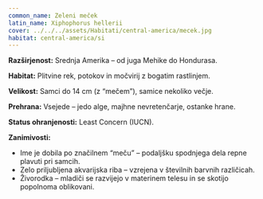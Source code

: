 ```yaml
---
common_name: Zeleni meček
latin_name: Xiphophorus hellerii
cover: ../../../assets/Habitati/central-america/mecek.jpg
habitat: central-america/si
---
```

**Razširjenost:** Srednja Amerika – od juga Mehike do Hondurasa.  

**Habitat:** Plitvine rek, potokov in močvirij z bogatim rastlinjem.  

**Velikost:** Samci do 14 cm (z “mečem”), samice nekoliko večje.  

**Prehrana:** Vsejede – jedo alge, majhne nevretenčarje, ostanke hrane.  

**Status ohranjenosti:** Least Concern (IUCN).  

**Zanimivosti:**  
- Ime je dobila po značilnem “meču” – podaljšku spodnjega dela repne plavuti pri samcih.  
- Zelo priljubljena akvarijska riba – vzrejena v številnih barvnih različicah.  
- Živorodka – mladiči se razvijejo v materinem telesu in se skotijo popolnoma oblikovani.  

